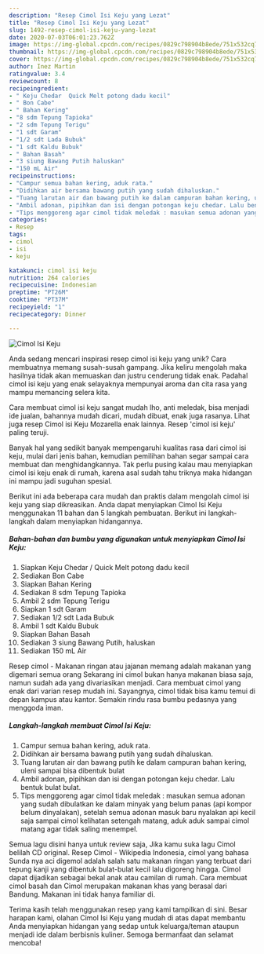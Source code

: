 ```yaml
---
description: "Resep Cimol Isi Keju yang Lezat"
title: "Resep Cimol Isi Keju yang Lezat"
slug: 1492-resep-cimol-isi-keju-yang-lezat
date: 2020-07-03T06:01:23.762Z
image: https://img-global.cpcdn.com/recipes/0829c798904b8ede/751x532cq70/cimol-isi-keju-foto-resep-utama.jpg
thumbnail: https://img-global.cpcdn.com/recipes/0829c798904b8ede/751x532cq70/cimol-isi-keju-foto-resep-utama.jpg
cover: https://img-global.cpcdn.com/recipes/0829c798904b8ede/751x532cq70/cimol-isi-keju-foto-resep-utama.jpg
author: Inez Martin
ratingvalue: 3.4
reviewcount: 8
recipeingredient:
- " Keju Chedar  Quick Melt potong dadu kecil"
- " Bon Cabe"
- " Bahan Kering"
- "8 sdm Tepung Tapioka"
- "2 sdm Tepung Terigu"
- "1 sdt Garam"
- "1/2 sdt Lada Bubuk"
- "1 sdt Kaldu Bubuk"
- " Bahan Basah"
- "3 siung Bawang Putih haluskan"
- "150 mL Air"
recipeinstructions:
- "Campur semua bahan kering, aduk rata."
- "Didihkan air bersama bawang putih yang sudah dihaluskan."
- "Tuang larutan air dan bawang putih ke dalam campuran bahan kering, uleni sampai bisa dibentuk bulat"
- "Ambil adonan, pipihkan dan isi dengan potongan keju chedar. Lalu bentuk bulat bulat."
- "Tips menggoreng agar cimol tidak meledak : masukan semua adonan yang sudah dibulatkan ke dalam minyak yang belum panas (api kompor belum dinyalakan), setelah semua adonan masuk baru nyalakan api kecil saja sampai cimol kelihatan setengah matang, aduk aduk sampai cimol matang agar tidak saling menempel."
categories:
- Resep
tags:
- cimol
- isi
- keju

katakunci: cimol isi keju 
nutrition: 264 calories
recipecuisine: Indonesian
preptime: "PT26M"
cooktime: "PT37M"
recipeyield: "1"
recipecategory: Dinner

---
```



![Cimol Isi Keju](https://img-global.cpcdn.com/recipes/0829c798904b8ede/751x532cq70/cimol-isi-keju-foto-resep-utama.jpg)

Anda sedang mencari inspirasi resep cimol isi keju yang unik? Cara membuatnya memang susah-susah gampang. Jika keliru mengolah maka hasilnya tidak akan memuaskan dan justru cenderung tidak enak. Padahal cimol isi keju yang enak selayaknya mempunyai aroma dan cita rasa yang mampu memancing selera kita.

Cara membuat cimol isi keju sangat mudah lho, anti meledak, bisa menjadi ide jualan, bahannya mudah dicari, mudah dibuat, enak juga rasanya. Lihat juga resep Cimol isi Keju Mozarella enak lainnya. Resep &#39;cimol isi keju&#39; paling teruji.

Banyak hal yang sedikit banyak mempengaruhi kualitas rasa dari cimol isi keju, mulai dari jenis bahan, kemudian pemilihan bahan segar sampai cara membuat dan menghidangkannya. Tak perlu pusing kalau mau menyiapkan cimol isi keju enak di rumah, karena asal sudah tahu triknya maka hidangan ini mampu jadi suguhan spesial.


Berikut ini ada beberapa cara mudah dan praktis dalam mengolah cimol isi keju yang siap dikreasikan. Anda dapat menyiapkan Cimol Isi Keju menggunakan 11 bahan dan 5 langkah pembuatan. Berikut ini langkah-langkah dalam menyiapkan hidangannya.

<!--inarticleads1-->

##### Bahan-bahan dan bumbu yang digunakan untuk menyiapkan Cimol Isi Keju:

1. Siapkan  Keju Chedar / Quick Melt potong dadu kecil
1. Sediakan  Bon Cabe
1. Siapkan  Bahan Kering
1. Sediakan 8 sdm Tepung Tapioka
1. Ambil 2 sdm Tepung Terigu
1. Siapkan 1 sdt Garam
1. Sediakan 1/2 sdt Lada Bubuk
1. Ambil 1 sdt Kaldu Bubuk
1. Siapkan  Bahan Basah
1. Sediakan 3 siung Bawang Putih, haluskan
1. Sediakan 150 mL Air


Resep cimol - Makanan ringan atau jajanan memang adalah makanan yang digemari semua orang Sekarang ini cimol bukan hanya makanan biasa saja, namun sudah ada yang divariasikan menjadi. Cara membuat cimol yang enak dari varian resep mudah ini. Sayangnya, cimol tidak bisa kamu temui di depan kampus atau kantor. Semakin rindu rasa bumbu pedasnya yang menggoda iman. 

<!--inarticleads2-->

##### Langkah-langkah membuat Cimol Isi Keju:

1. Campur semua bahan kering, aduk rata.
1. Didihkan air bersama bawang putih yang sudah dihaluskan.
1. Tuang larutan air dan bawang putih ke dalam campuran bahan kering, uleni sampai bisa dibentuk bulat
1. Ambil adonan, pipihkan dan isi dengan potongan keju chedar. Lalu bentuk bulat bulat.
1. Tips menggoreng agar cimol tidak meledak : masukan semua adonan yang sudah dibulatkan ke dalam minyak yang belum panas (api kompor belum dinyalakan), setelah semua adonan masuk baru nyalakan api kecil saja sampai cimol kelihatan setengah matang, aduk aduk sampai cimol matang agar tidak saling menempel.


Semua lagu disini hanya untuk review saja, Jika kamu suka lagu Cimol belilah CD original. Resep Cimol - Wikipedia Indonesia, cimol yang bahasa Sunda nya aci digemol adalah salah satu makanan ringan yang terbuat dari tepung kanji yang dibentuk bulat-bulat kecil lalu digoreng hingga. Cimol dapat dijadikan sebagai bekal anak atau camilan di rumah. Cara membuat cimol basah dan Cimol merupakan makanan khas yang berasal dari Bandung. Makanan ini tidak hanya familiar di. 

Terima kasih telah menggunakan resep yang kami tampilkan di sini. Besar harapan kami, olahan Cimol Isi Keju yang mudah di atas dapat membantu Anda menyiapkan hidangan yang sedap untuk keluarga/teman ataupun menjadi ide dalam berbisnis kuliner. Semoga bermanfaat dan selamat mencoba!
